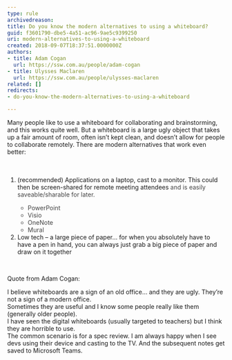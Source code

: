 ```yaml
---
type: rule
archivedreason: 
title: Do you know the modern alternatives to using a whiteboard?
guid: f3601790-dbe5-4a51-ac96-9ae5c9399250
uri: modern-alternatives-to-using-a-whiteboard
created: 2018-09-07T18:37:51.0000000Z
authors:
- title: Adam Cogan
  url: https://ssw.com.au/people/adam-cogan
- title: Ulysses Maclaren
  url: https://ssw.com.au/people/ulysses-maclaren
related: []
redirects:
- do-you-know-the-modern-alternatives-to-using-a-whiteboard

---
```



​Many people like to use a whiteboard for collaborating and brainstorming, and this works quite well. But a whiteboard is a large ugly object that takes up a fair amount of room, often isn’t kept clean, and doesn’t allow for people to collaborate remotely. There are modern alternatives that work even better&#58;<br>
<br><excerpt class='endintro'></excerpt><br>
<p></p><ol><li>(recommended) Applications on a laptop, cast to a monitor. This could then be screen-shared for remote meeting attendees<span style="color&#58;#444444;"> and is easily saveable/sharable for later.<ul><li>PowerPoint</li><li>Visio</li><li>OneNote<br></li><li>Mural<br></li></ul> </span></li><li>Low tech – a large piece of paper… for when you absolutely have to have a pen in hand, you can always just grab a big piece of paper and draw on it together</li></ol><p><br></p><p>​Quote from Adam Cogan&#58;</p><p class="ssw15-rteElement-Reference">I believe whiteboards are a sign of an old office… and they are ugly. They’re not a sign of a modern office.<br>Sometimes they are useful and I know some people really like them (generally older people).<br>I have seen the digital whiteboards (usually targeted to teachers) but I think they are horrible to use.<br>The common scenario is for a spec review. I am always happy when I see devs using their device and casting to the TV. And the subsequent notes get saved to Microsoft Teams.​​<br></p>


